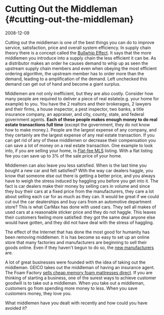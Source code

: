 # Cutting Out the Middleman {#cutting-out-the-middleman}

2008-12-09

Cutting out the middleman is one of the best things you can do to
improve service, satisfaction, price and overall system efficiency. In
supply chain theory there is a concept called the [Bullwhip
Effect](https://en.wikipedia.org/wiki/Bullwhip_effect"). It says that
the more middlemen you introduce into a supply chain the less
efficient it can be. As a distributor makes an order he causes demand
to whip up as seen the upstream supply chain members and even when
obeying the most efficient ordering algorithm, the upstream member has
to order more than the demand, leading to a amplification of the
demand. Left unchecked this demand can get out of hand and become a
giant surplus.

Middlemen are not only inefficient, but they are also costly. Consider
how many people are required to deliver a piece of real
estate(e.g. your home for example) to you. You have the 2 realtors and
their brokerages, 2 lawyers and their firms, a house inspector, a pest
inspector, two banks, a title insurance company, an appraiser, and
city, county, state, and federal government agents. <strong>Each of
these people makes enough money to do real estate transactions full
time</strong> (except the government, they do not know how to make
money.). People are the largest expense of any company, and they
certainly are the largest expense of any real estate transaction. If
you can get rid of any of these middlemen or decrease their
compensation you can save a lot of money on a real estate
transaction. One example to look into, if you are selling your home,
is [Flat-fee MLS](https://en.wikipedia.org/wiki/Flat_fee_MLS)
listing. With a flat listing fee you can save up to 3% of the sale
price of your home.

Middlemen can also leave you less satisfied. When is the last time you
bought a new car and felt satisfied? With the way car dealers haggle,
you know that someone else out there is getting a better price, and
you always have to weigh the stress induced by haggling you before you
get into it. The fact is car dealers make their money by selling cars
in volume and since they buy their cars at a fixed price from the
manufacturers, they care a lot about selling each car for as much as
they can. It would be great if we could cut out the car dealerships
and buy cars from an automotive department store? This is what CarMax
has done with used cars. They sell all makes of used cars at a
reasonable sticker price and they do not haggle. This leaves their
customers feeling more satisfied: they got the same deal anyone else
would have gotten, and they did not have deal with the stress of
haggling.

The effect of the Internet that has done the most good for humanity
has been removing middlemen. It is has become so easy to set up an
online store that many factories and manufacturers are beginning to
sell their goods online. Even if they haven't begun to do so, the [new
manufacturers](https://www.pololu.com) are.

A lot of great businesses were founded with the idea of taking out the
middleman. GEICO takes out the middleman of having an insurance
agent. The Foam Factory [sells cheap memory foam mattresses
direct](#memory-foam-mattress). If you are thinking of starting
a business, one of the surest ways to achieve customer goodwill is to
take out a middleman. When you take out a middleman, customers go from
spending more money to less. When you save customers money, they love
you.

What middlemen have you dealt with recently and how could you have avoided it?
